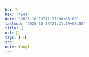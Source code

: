 ```yaml
---
bc: 乁
hex: '4E41'
date: '2025-10-13T11:27:08+08:00'
lastmod: '2025-10-19T21:21:19+08:00'
title: 󰕰
url: 󰕰
tags: [乁]
src:
note: Yang1
---
```

